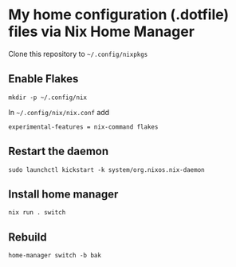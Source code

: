 # My home configuration (.dotfile) files via Nix Home Manager

Clone this repository to `~/.config/nixpkgs`

## Enable Flakes

```
mkdir -p ~/.config/nix
```

In `~/.config/nix/nix.conf` add

```
experimental-features = nix-command flakes
```


## Restart the daemon

```
sudo launchctl kickstart -k system/org.nixos.nix-daemon
```

## Install home manager

```
nix run . switch
```

## Rebuild

```
home-manager switch -b bak
```
